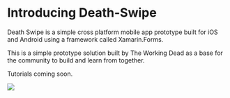 # Introducing Death-Swipe

Death Swipe is a simple cross platform mobile app prototype built for iOS and Android using a framework called Xamarin.Forms.

This is a simple prototype solution built by The Working Dead as a base for the community to build and learn from together. 

Tutorials coming soon.

<img src="https://media.discordapp.net/attachments/1039659947413225592/1052534195706134548/Screenshot_2022-12-13_at_18.22.24.png?width=253&height=529">
